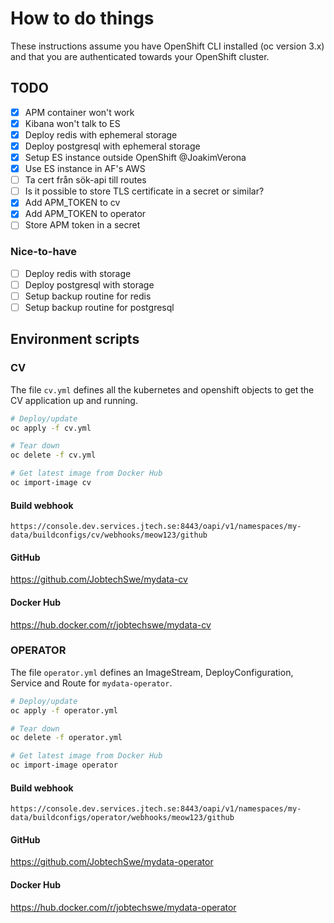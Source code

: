 # How to do things

These instructions assume you have OpenShift CLI installed (oc version 3.x) and that you are authenticated towards your OpenShift cluster.

## TODO

- [x] APM container won't work
- [x] Kibana won't talk to ES
- [x] Deploy redis with ephemeral storage
- [x] Deploy postgresql with ephemeral storage
- [x] Setup ES instance outside OpenShift @JoakimVerona
- [x] Use ES instance in AF's AWS
- [ ] Ta cert från sök-api till routes
- [ ] Is it possible to store TLS certificate in a secret or similar?
- [x] Add APM_TOKEN to cv
- [x] Add APM_TOKEN to operator
- [ ] Store APM token in a secret

### Nice-to-have

- [ ] Deploy redis with storage
- [ ] Deploy postgresql with storage
- [ ] Setup backup routine for redis
- [ ] Setup backup routine for postgresql

## Environment scripts

### CV

The file `cv.yml` defines all the kubernetes and openshift objects to get the CV application up and running. 

```bash
# Deploy/update
oc apply -f cv.yml

# Tear down
oc delete -f cv.yml

# Get latest image from Docker Hub
oc import-image cv
```

#### Build webhook

`https://console.dev.services.jtech.se:8443/oapi/v1/namespaces/my-data/buildconfigs/cv/webhooks/meow123/github`

#### GitHub

https://github.com/JobtechSwe/mydata-cv

#### Docker Hub

https://hub.docker.com/r/jobtechswe/mydata-cv

### OPERATOR

The file `operator.yml` defines an ImageStream, DeployConfiguration, Service and Route for `mydata-operator`.

```bash
# Deploy/update
oc apply -f operator.yml

# Tear down
oc delete -f operator.yml

# Get latest image from Docker Hub
oc import-image operator
```

#### Build webhook

`https://console.dev.services.jtech.se:8443/oapi/v1/namespaces/my-data/buildconfigs/operator/webhooks/meow123/github`

#### GitHub

https://github.com/JobtechSwe/mydata-operator

#### Docker Hub

https://hub.docker.com/r/jobtechswe/mydata-operator
